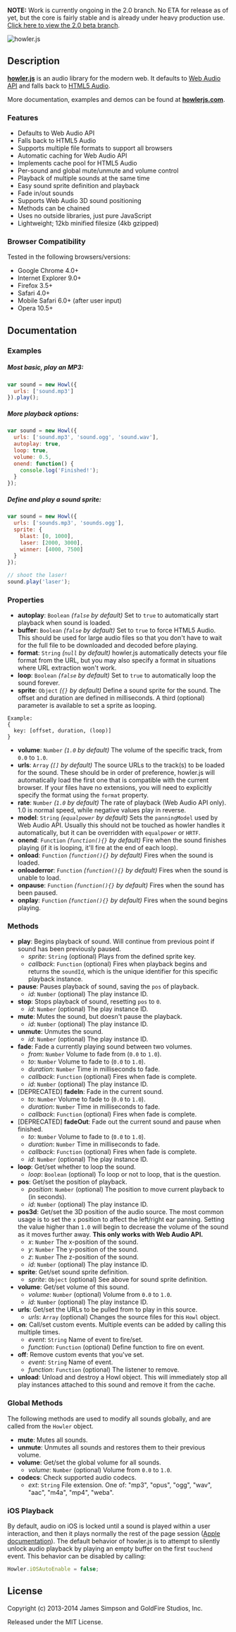 **NOTE:** Work is currently ongoing in the 2.0 branch. No ETA for release as of yet, but the core is fairly stable and is already under heavy production use. [Click here to view the 2.0 beta branch](https://github.com/goldfire/howler.js/tree/2.0).

![howler.js](http://goldfirestudios.com/proj/howlerjs/howlerjs_logo.png "howler.js")

## Description
[**howler.js**](http://howlerjs.com) is an audio library for the modern web. It defaults to [Web Audio API](https://dvcs.w3.org/hg/audio/raw-file/tip/webaudio/specification.html) and falls back to [HTML5 Audio](http://www.whatwg.org/specs/web-apps/current-work/#the-audio-element).

More documentation, examples and demos can be found at **[howlerjs.com](http://howlerjs.com)**.

### Features
* Defaults to Web Audio API
* Falls back to HTML5 Audio
* Supports multiple file formats to support all browsers
* Automatic caching for Web Audio API
* Implements cache pool for HTML5 Audio
* Per-sound and global mute/unmute and volume control
* Playback of multiple sounds at the same time
* Easy sound sprite definition and playback
* Fade in/out sounds
* Supports Web Audio 3D sound positioning
* Methods can be chained
* Uses no outside libraries, just pure JavaScript
* Lightweight; 12kb minified filesize (4kb gzipped)

### Browser Compatibility
Tested in the following browsers/versions:
* Google Chrome 4.0+
* Internet Explorer 9.0+
* Firefox 3.5+
* Safari 4.0+
* Mobile Safari 6.0+ (after user input)
* Opera 10.5+

## Documentation

### Examples

##### Most basic, play an MP3:
```javascript
var sound = new Howl({
  urls: ['sound.mp3']
}).play();
```

##### More playback options:
```javascript
var sound = new Howl({
  urls: ['sound.mp3', 'sound.ogg', 'sound.wav'],
  autoplay: true,
  loop: true,
  volume: 0.5,
  onend: function() {
    console.log('Finished!');
  }
});
```

##### Define and play a sound sprite:
```javascript
var sound = new Howl({
  urls: ['sounds.mp3', 'sounds.ogg'],
  sprite: {
    blast: [0, 1000],
    laser: [2000, 3000],
    winner: [4000, 7500]
  }
});

// shoot the laser!
sound.play('laser');
```

### Properties
* **autoplay**: `Boolean` *(`false` by default)* Set to `true` to automatically start playback when sound is loaded.
* **buffer**: `Boolean` *(`false` by default)* Set to `true` to force HTML5 Audio. This should be used for large audio files so that you don't have to wait for the full file to be downloaded and decoded before playing.
* **format**: `String` *(`null` by default)* howler.js automatically detects your file format from the URL, but you may also specify a format in situations where URL extraction won't work.
* **loop**: `Boolean` *(`false` by default)* Set to `true` to automatically loop the sound forever.
* **sprite**: `Object` *(`{}` by default)* Define a sound sprite for the sound. The offset and duration are defined in milliseconds. A third (optional) parameter is available to set a sprite as looping.
```
Example:
{
  key: [offset, duration, (loop)]
}
```
* **volume**: `Number` *(`1.0` by default)* The volume of the specific track, from `0.0` to `1.0`.
* **urls**: `Array` *(`[]` by default)* The source URLs to the track(s) to be loaded for the sound. These should be in order of preference, howler.js will automatically load the first one that is compatible with the current browser. If your files have no extensions, you will need to explicitly specify the format using the `format` property.
* **rate**: `Number` *(`1.0` by default)* The rate of playback (Web Audio API only). 1.0 is normal speed, while negative values play in reverse.
* **model**: `String` *(`equalpower` by default)* Sets the `panningModel` used by Web Audio API. Usually this should not be touched as howler handles it automatically, but it can be overridden with `equalpower` or `HRTF`.
* **onend**: `Function` *(`function(){}` by default)* Fire when the sound finishes playing (if it is looping, it'll fire at the end of each loop).
* **onload**: `Function` *(`function(){}` by default)* Fires when the sound is loaded.
* **onloaderror**: `Function` *(`function(){}` by default)* Fires when the sound is unable to load.
* **onpause**: `Function` *(`function(){}` by default)* Fires when the sound has been paused.
* **onplay**: `Function` *(`function(){}` by default)* Fires when the sound begins playing.

### Methods
* **play**: Begins playback of sound. Will continue from previous point if sound has been previously paused.
  * *sprite*: `String` (optional) Plays from the defined sprite key.
  * *callback*: `Function` (optional) Fires when playback begins and returns the `soundId`, which is the unique identifier for this specific playback instance.
* **pause**: Pauses playback of sound, saving the `pos` of playback.
  * *id*: `Number` (optional) The play instance ID.
* **stop**: Stops playback of sound, resetting `pos` to `0`.
  * *id*: `Number` (optional) The play instance ID.
* **mute**: Mutes the sound, but doesn't pause the playback.
  * *id*: `Number` (optional) The play instance ID.
* **unmute**: Unmutes the sound.
  * *id*: `Number` (optional) The play instance ID.
* **fade**: Fade a currently playing sound between two volumes.
  * *from*: `Number` Volume to fade from (`0.0` to `1.0`).
  * *to*: `Number` Volume to fade to (`0.0` to `1.0`).
  * *duration*: `Number` Time in milliseconds to fade.
  * *callback*: `Function` (optional) Fires when fade is complete.
  * *id*: `Number` (optional) The play instance ID.
* [DEPRECATED] **fadeIn**: Fade in the current sound.
  * *to*: `Number` Volume to fade to (`0.0` to `1.0`).
  * *duration*: `Number` Time in milliseconds to fade.
  * *callback*: `Function` (optional) Fires when fade is complete.
* [DEPRECATED] **fadeOut**: Fade out the current sound and pause when finished.
  * *to*: `Number` Volume to fade to (`0.0` to `1.0`).
  * *duration*: `Number` Time in milliseconds to fade.
  * *callback*: `Function` (optional) Fires when fade is complete.
  * *id*: `Number` (optional) The play instance ID.
* **loop**: Get/set whether to loop the sound.
  * *loop*: `Boolean` (optional) To loop or not to loop, that is the question.
* **pos**: Get/set the position of playback.
  * *position*: `Number` (optional) The position to move current playback to (in seconds).
  * *id*: `Number` (optional) The play instance ID.
* **pos3d**: Get/set the 3D position of the audio source. The most common usage is to set the `x` position to affect the left/right ear panning. Setting the value higher than `1.0` will begin to decrease the volume of the sound as it moves further away. **This only works with Web Audio API.**
  * *x*: `Number` The x-position of the sound.
  * *y*: `Number` The y-position of the sound.
  * *z*: `Number` The z-position of the sound.
  * *id*: `Number` (optional) The play instance ID.
* **sprite**: Get/set sound sprite definition.
  * *sprite*: `Object` (optional) See above for sound sprite definition.
* **volume**: Get/set volume of this sound.
  * *volume*: `Number` (optional) Volume from `0.0` to `1.0`.
  * *id*: `Number` (optional) The play instance ID.
* **urls**: Get/set the URLs to be pulled from to play in this source.
  * *urls*: `Array` (optional) Changes the source files for this `Howl` object.
* **on**: Call/set custom events. Multiple events can be added by calling this multiple times.
  * *event*: `String` Name of event to fire/set.
  * *function*: `Function` (optional) Define function to fire on event.
* **off**: Remove custom events that you've set.
  * *event*: `String` Name of event.
  * *function*: `Function` (optional) The listener to remove.
* **unload**: Unload and destroy a Howl object. This will immediately stop all play instances attached to this sound and remove it from the cache.

### Global Methods
The following methods are used to modify all sounds globally, and are called from the `Howler` object.

* **mute**: Mutes all sounds.
* **unmute**: Unmutes all sounds and restores them to their previous volume.
* **volume**: Get/set the global volume for all sounds.
  * *volume*: `Number` (optional) Volume from `0.0` to `1.0`.
* **codecs**: Check supported audio codecs.
  * *ext*: `String` File extension. One of: "mp3", "opus", "ogg", "wav", "aac", "m4a", "mp4", "weba".

### iOS Playback
By default, audio on iOS is locked until a sound is played within a user interaction, and then it plays normally the rest of the page session ([Apple documentation](https://developer.apple.com/library/safari/documentation/audiovideo/conceptual/using_html5_audio_video/PlayingandSynthesizingSounds/PlayingandSynthesizingSounds.html)). The default behavior of howler.js is to attempt to silently unlock audio playback by playing an empty buffer on the first `touchend` event. This behavior can be disabled by calling:

```javascript
Howler.iOSAutoEnable = false;
```

## License

Copyright (c) 2013-2014 James Simpson and GoldFire Studios, Inc.

Released under the MIT License.
